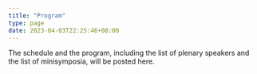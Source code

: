```yaml
---
title: "Program"
type: page
date: 2023-04-03T22:25:46+08:00
---
```


The schedule and the program, including the list of plenary speakers and the list of minisymposia, will be posted here.
